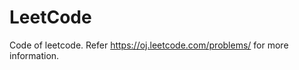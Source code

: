 LeetCode
========

Code of leetcode.  Refer https://oj.leetcode.com/problems/ for more information.
